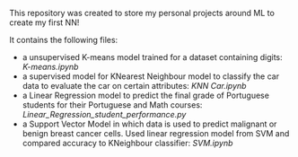 This repository was created to store my personal projects around ML to create my first NN! 

It contains the following files:
- a unsupervised K-means model trained for a dataset containing digits: _K-means.ipynb_
- a supervised model for KNearest Neighbour model to classify the car data to evaluate the car on certain attributes: _KNN Car.ipynb_
- a Linear Regression model to predict the final grade of Portuguese students for their Portuguese and Math courses: _Linear_Regression_student_performance.py_
- a Support Vector Model in which data is used to predict malignant or benign breast cancer cells. Used linear regression model from SVM and compared accuracy to KNeighbour classifier: _SVM.ipynb_
  
